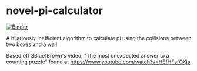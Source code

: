 # novel-pi-calculator
[![Binder](https://mybinder.org/badge_logo.svg)](https://gesis.mybinder.org/binder/v2/gh/QuantumManiac/novel-pi-calculator/6c076e06cd3d4d236ee9b4b243be891d4ba6b4e2)

A hilariously inefficient algorithm to calculate pi using the collisions between two boxes and a wall

Based off 3Blue1Brown's video, "The most unexpected answer to a counting puzzle" found at https://www.youtube.com/watch?v=HEfHFsfGXjs
